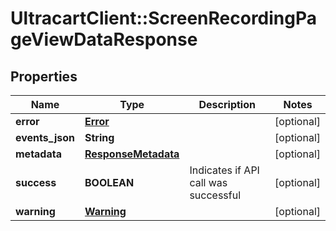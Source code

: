 # UltracartClient::ScreenRecordingPageViewDataResponse

## Properties
Name | Type | Description | Notes
------------ | ------------- | ------------- | -------------
**error** | [**Error**](Error.md) |  | [optional] 
**events_json** | **String** |  | [optional] 
**metadata** | [**ResponseMetadata**](ResponseMetadata.md) |  | [optional] 
**success** | **BOOLEAN** | Indicates if API call was successful | [optional] 
**warning** | [**Warning**](Warning.md) |  | [optional] 


